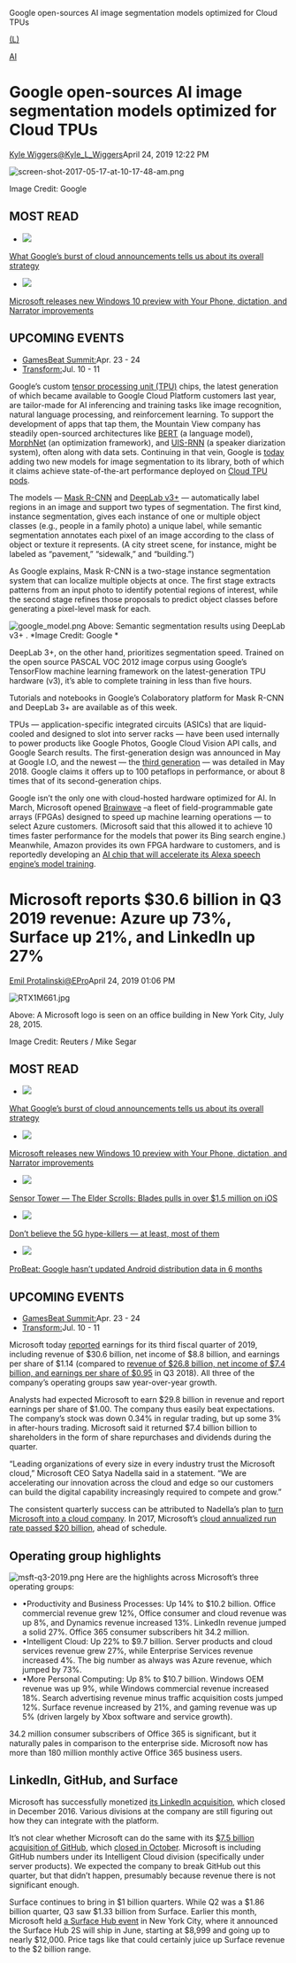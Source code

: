 Google open-sources AI image segmentation models optimized for Cloud TPUs

[(L)](https://share.flipboard.com/bookmarklet/popout?v=2&title=Google%20open-sources%20AI%20image%20segmentation%20models%20optimized%20for%20Cloud%20TPUs%20%7C%20VentureBeat&url=https%3A%2F%2Fventurebeat.com%2F2019%2F04%2F24%2Fgoogle-open-sources-ai-image-segmentation-models-optimized-for-cloud-tpus%2F&t=1556483642897&utm_campaign=tools&utm_medium=article-share&utm_source=venturebeat.com)

[AI](https://venturebeat.com/category/ai)

# Google open-sources AI image segmentation models optimized for Cloud TPUs

[Kyle Wiggers](https://venturebeat.com/author/kylewiggers/)[@Kyle_L_Wiggers](https://twitter.com/Kyle_L_Wiggers)April 24, 2019 12:22 PM

![screen-shot-2017-05-17-at-10-17-48-am.png](../_resources/969f94c987a68be24c8a95eee98834cd.png)

Image Credit: Google

## MOST READ

- [![](../_resources/1927a8c71e7ddebeb0a16a4e7ae8db18.png)](https://venturebeat.com/2019/04/27/what-googles-burst-of-cloud-announcements-tells-us-about-its-overall-strategy/)

[What Google’s burst of cloud announcements tells us about its overall strategy](https://venturebeat.com/2019/04/27/what-googles-burst-of-cloud-announcements-tells-us-about-its-overall-strategy/)

- [![](../_resources/34543bea5de3ef056e5ce4afc8790b18.png)](https://venturebeat.com/2019/04/26/microsoft-releases-new-windows-10-preview-with-your-phone-dictation-and-narrator-improvements/)

[Microsoft releases new Windows 10 preview with Your Phone, dictation, and Narrator improvements](https://venturebeat.com/2019/04/26/microsoft-releases-new-windows-10-preview-with-your-phone-dictation-and-narrator-improvements/)

## UPCOMING EVENTS

- [GamesBeat Summit:](https://vbevents.venturebeat.com/GamesBeatSummit2019)Apr. 23 - 24
- [Transform:](https://www.vbtransform.com/)Jul. 10 - 11

Google’s custom [tensor processing unit (TPU)](https://venturebeat.com/2018/06/19/googles-cloud-tpu-comes-to-europe-and-asia-with-preemptible-pricing/) chips, the latest generation of which became available to Google Cloud Platform customers last year, are tailor-made for AI inferencing and training tasks like image recognition, natural language processing, and reinforcement learning. To support the development of apps that tap them, the Mountain View company has steadily open-sourced architectures like [BERT](https://venturebeat.com/2018/11/02/google-open-sources-bert-a-state-of-the-art-training-technique-for-natural-language-processing/) (a language model), [MorphNet](https://venturebeat.com/2019/04/17/googles-morphnet-optimizes-ai-models-without-sacrificing-accuracy/) (an optimization framework), and [UIS-RNN](https://venturebeat.com/2018/11/12/google-open-sources-ai-that-can-distinguish-between-voices-with-92-percent-accuracy/) (a speaker diarization system), often along with data sets. Continuing in that vein, Google is [today](https://cloud.google.com/blog/products/ai-machine-learning/whats-in-an-image-fast-accurate-image-segmentation-with-cloud-tpus) adding two new models for image segmentation to its library, both of which it claims achieve state-of-the-art performance deployed on [Cloud TPU pods](https://cloud.google.com/tpu/).

The models — [Mask R-CNN](https://arxiv.org/abs/1703.06870) and [DeepLab v3+](https://arxiv.org/pdf/1706.05587.pdf) — automatically label regions in an image and support two types of segmentation. The first kind, instance segmentation, gives each instance of one or multiple object classes (e.g., people in a family photo) a unique label, while semantic segmentation annotates each pixel of an image according to the class of object or texture it represents. (A city street scene, for instance, might be labeled as “pavement,” “sidewalk,” and “building.”)

As Google explains, Mask R-CNN is a two-stage instance segmentation system that can localize multiple objects at once. The first stage extracts patterns from an input photo to identify potential regions of interest, while the second stage refines those proposals to predict object classes before generating a pixel-level mask for each.

![google_model.png](../_resources/20ae087f443040ecc3ea87aa288e266d.png)
Above: Semantic segmentation results using DeepLab v3+ .
*Image Credit: Google *

DeepLab 3+, on the other hand, prioritizes segmentation speed. Trained on the open source PASCAL VOC 2012 image corpus using Google’s TensorFlow machine learning framework on the latest-generation TPU hardware (v3), it’s able to complete training in less than five hours.

Tutorials and notebooks in Google’s Colaboratory platform for Mask R-CNN and DeepLab 3+ are available as of this week.

TPUs — application-specific integrated circuits (ASICs) that are liquid-cooled and designed to slot into server racks — have been used internally to power products like Google Photos, Google Cloud Vision API calls, and Google Search results. The first-generation design was announced in May at Google I.O, and the newest — the [third generation](https://venturebeat.com/2018/05/08/google-to-release-third-generation-of-its-tensor-processing-units-for-faster-ai/) — was detailed in May 2018. Google claims it offers up to 100 petaflops in performance, or about 8 times that of its second-generation chips.

Google isn’t the only one with cloud-hosted hardware optimized for AI. In March, Microsoft opened [Brainwave](https://venturebeat.com/2018/03/26/microsofts-brainwave-makes-bings-ai-over-10-times-faster/) –a fleet of field-programmable gate arrays (FPGAs) designed to speed up machine learning operations — to select Azure customers. (Microsoft said that this allowed it to achieve 10 times faster performance for the models that power its Bing search engine.) Meanwhile, Amazon provides its own FPGA hardware to customers, and is reportedly developing an [AI chip that will accelerate its Alexa speech engine’s model training](https://venturebeat.com/2018/02/16/get-ready-for-ai-chips-everywhere/).

# Microsoft reports $30.6 billion in Q3 2019 revenue: Azure up 73%, Surface up 21%, and LinkedIn up 27%

[Emil Protalinski](https://venturebeat.com/author/emil-protalinski/)[@EPro](https://twitter.com/EPro)April 24, 2019 01:06 PM

![RTX1M661.jpg](../_resources/2b31606cec038a9e289a2c397a23ecbb.jpg)

Above: A Microsoft logo is seen on an office building in New York City, July 28, 2015.

Image Credit: Reuters / Mike Segar

## MOST READ

- [![](../_resources/1927a8c71e7ddebeb0a16a4e7ae8db18.png)](https://venturebeat.com/2019/04/27/what-googles-burst-of-cloud-announcements-tells-us-about-its-overall-strategy/)

[What Google’s burst of cloud announcements tells us about its overall strategy](https://venturebeat.com/2019/04/27/what-googles-burst-of-cloud-announcements-tells-us-about-its-overall-strategy/)

- [![](../_resources/34543bea5de3ef056e5ce4afc8790b18.png)](https://venturebeat.com/2019/04/26/microsoft-releases-new-windows-10-preview-with-your-phone-dictation-and-narrator-improvements/)

[Microsoft releases new Windows 10 preview with Your Phone, dictation, and Narrator improvements](https://venturebeat.com/2019/04/26/microsoft-releases-new-windows-10-preview-with-your-phone-dictation-and-narrator-improvements/)

- [![](../_resources/d15c578b6a6ff6f1c2fec339129474a0.png)](https://venturebeat.com/2019/04/26/sensor-tower-the-elder-scrolls-blades-pulls-in-over-1-5-million-on-ios/)

[Sensor Tower — The Elder Scrolls: Blades pulls in over $1.5 million on iOS](https://venturebeat.com/2019/04/26/sensor-tower-the-elder-scrolls-blades-pulls-in-over-1-5-million-on-ios/)

- [![](../_resources/069e14ca1d287cbcc0141903f37314f2.png)](https://venturebeat.com/2019/04/26/dont-believe-the-5g-hype-killers-at-least-most-of-them/)

[Don’t believe the 5G hype-killers — at least, most of them](https://venturebeat.com/2019/04/26/dont-believe-the-5g-hype-killers-at-least-most-of-them/)

- [![](../_resources/61307240d614d2d7eb37251d9085f7a1.png)](https://venturebeat.com/2019/04/26/probeat-google-hasnt-updated-android-distribution-data-in-6-months/)

[ProBeat: Google hasn’t updated Android distribution data in 6 months](https://venturebeat.com/2019/04/26/probeat-google-hasnt-updated-android-distribution-data-in-6-months/)

## UPCOMING EVENTS

- [GamesBeat Summit:](https://vbevents.venturebeat.com/GamesBeatSummit2019)Apr. 23 - 24
- [Transform:](https://www.vbtransform.com/)Jul. 10 - 11

Microsoft today [reported](https://www.microsoft.com/en-us/Investor/earnings/FY-2019-Q3/press-release-webcast) earnings for its third fiscal quarter of 2019, including revenue of $30.6 billion, net income of $8.8 billion, and earnings per share of $1.14 (compared to [revenue of $26.8 billion, net income of $7.4 billion, and earnings per share of $0.95](https://venturebeat.com/2018/04/26/microsofts-quarterly-revenue-rises-to-26-8-billion-driven-by-office-and-cloud-gains/) in Q3 2018). All three of the company’s operating groups saw year-over-year growth.

Analysts had expected Microsoft to earn $29.8 billion in revenue and report earnings per share of $1.00. The company thus easily beat expectations. The company’s stock was down 0.34% in regular trading, but up some 3% in after-hours trading. Microsoft said it returned $7.4 billion billion to shareholders in the form of share repurchases and dividends during the quarter.

“Leading organizations of every size in every industry trust the Microsoft cloud,” Microsoft CEO Satya Nadella said in a statement. “We are accelerating our innovation across the cloud and edge so our customers can build the digital capability increasingly required to compete and grow.”

The consistent quarterly success can be attributed to Nadella’s plan to [turn Microsoft into a cloud company](https://venturebeat.com/2017/07/20/microsofts-cloud-business-continues-to-offset-weaker-operations/). In 2017, Microsoft’s [cloud annualized run rate passed $20 billion](https://venturebeat.com/2017/10/26/microsoft-cloud-annualized-run-rate-passes-20-billion/), ahead of schedule.

## Operating group highlights

![msft-q3-2019.png](../_resources/a9feae6d940d8cd3a0b1a181cc802472.png)
Here are the highlights across Microsoft’s three operating groups:

- •Productivity and Business Processes: Up 14% to $10.2 billion. Office commercial revenue grew 12%, Office consumer and cloud revenue was up 8%, and Dynamics revenue increased 13%. LinkedIn revenue jumped a solid 27%. Office 365 consumer subscribers hit 34.2 million.
- •Intelligent Cloud: Up 22% to $9.7 billion. Server products and cloud services revenue grew 27%, while Enterprise Services revenue increased 4%. The big number as always was Azure revenue, which jumped by 73%.
- •More Personal Computing: Up 8% to $10.7 billion. Windows OEM revenue was up 9%, while Windows commercial revenue increased 18%. Search advertising revenue minus traffic acquisition costs jumped 12%. Surface revenue increased by 21%, and gaming revenue was up 5% (driven largely by Xbox software and service growth).

34.2 million consumer subscribers of Office 365 is significant, but it naturally pales in comparison to the enterprise side. Microsoft now has more than 180 million monthly active Office 365 business users.

## LinkedIn, GitHub, and Surface

Microsoft has successfully monetized [its LinkedIn acquisition](https://venturebeat.com/2016/06/13/microsoft-to-acquire-linkedin-for-26-2-billion/), which closed in December 2016. Various divisions at the company are still figuring out how they can integrate with the platform.

It’s not clear whether Microsoft can do the same with its [$7.5 billion acquisition of GitHub](https://venturebeat.com/2018/06/04/microsoft-confirms-it-will-acquire-github-for-7-5-billion/), which [closed in October](https://venturebeat.com/2018/10/26/microsoft-completes-its-7-5-billion-github-acquisition/). Microsoft is including GitHub numbers under its Intelligent Cloud division (specifically under server products). We expected the company to break GitHub out this quarter, but that didn’t happen, presumably because revenue there is not significant enough.

Surface continues to bring in $1 billion quarters. While Q2 was a $1.86 billion quarter, Q3 saw $1.33 billion from Surface. Earlier this month, Microsoft held [a Surface Hub event](https://venturebeat.com/2019/04/17/microsofts-surface-hub-2s-starts-at-8999-ships-in-june/) in New York City, where it announced the Surface Hub 2S will ship in June, starting at $8,999 and going up to nearly $12,000. Price tags like that could certainly juice up Surface revenue to the $2 billion range.